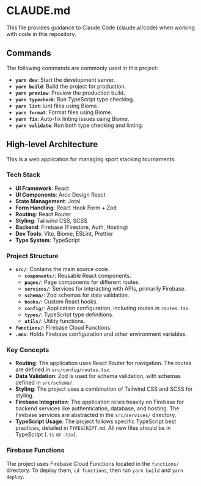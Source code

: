 # CLAUDE.md

This file provides guidance to Claude Code (claude.ai/code) when working with code in this repository.

## Commands

The following commands are commonly used in this project:

- **`yarn dev`**: Start the development server.
- **`yarn build`**: Build the project for production.
- **`yarn preview`**: Preview the production build.
- **`yarn typecheck`**: Run TypeScript type checking.
- **`yarn lint`**: Lint files using Biome.
- **`yarn format`**: Format files using Biome.
- **`yarn fix`**: Auto-fix linting issues using Biome.
- **`yarn validate`**: Run both type checking and linting.

## High-level Architecture

This is a web application for managing sport stacking tournaments.

### Tech Stack

- **UI Framework**: React
- **UI Components**: Arco Design React
- **State Management**: Jotai
- **Form Handling**: React Hook Form + Zod
- **Routing**: React Router
- **Styling**: Tailwind CSS, SCSS
- **Backend**: Firebase (Firestore, Auth, Hosting)
- **Dev Tools**: Vite, Biome, ESLint, Prettier
- **Type System**: TypeScript

### Project Structure

- **`src/`**: Contains the main source code.
  - **`components/`**: Reusable React components.
  - **`pages/`**: Page components for different routes.
  - **`services/`**: Services for interacting with APIs, primarily Firebase.
  - **`schema/`**: Zod schemas for data validation.
  - **`hooks/`**: Custom React hooks.
  - **`config/`**: Application configuration, including routes in `routes.tsx`.
  - **`types/`**: TypeScript type definitions.
  - **`utils/`**: Utility functions.
- **`functions/`**: Firebase Cloud Functions.
- **`.env`**: Holds Firebase configuration and other environment variables.

### Key Concepts

- **Routing**: The application uses React Router for navigation. The routes are defined in `src/config/routes.tsx`.
- **Data Validation**: Zod is used for schema validation, with schemas defined in `src/schema/`.
- **Styling**: The project uses a combination of Tailwind CSS and SCSS for styling.
- **Firebase Integration**: The application relies heavily on Firebase for backend services like authentication, database, and hosting. The Firebase services are abstracted in the `src/services/` directory.
- **TypeScript Usage**: The project follows specific TypeScript best practices, detailed in `TYPESCRIPT.md`. All new files should be in TypeScript (`.ts` or `.tsx`).

### Firebase Functions

The project uses Firebase Cloud Functions located in the `functions/` directory. To deploy them, `cd functions`, then run `yarn build` and `yarn deploy`.
